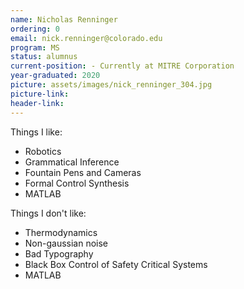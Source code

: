 ```yaml
---
name: Nicholas Renninger
ordering: 0
email: nick.renninger@colorado.edu
program: MS 
status: alumnus
current-position: - Currently at MITRE Corporation
year-graduated: 2020
picture: assets/images/nick_renninger_304.jpg
picture-link: 
header-link: 
---
```


<div class="row">
                            <div class="column">
                                <span class="mbr-text text1 mbr-light display-7">Things I like:</span>
                                <ul>
                                <li><span class="mbr-text text1 mbr-light display-7">Robotics</span></li>
                                <li><span class="mbr-text text1 mbr-light display-7">Grammatical Inference</span></li>
                                <li><span class="mbr-text text1 mbr-light display-7">Fountain Pens and Cameras</span></li>
                                <li><span class="mbr-text text1 mbr-light display-7">Formal Control Synthesis</span></li>
                                <li><span class="mbr-text text1 mbr-light display-7">MATLAB</span></li>
                                </ul>
                            </div>
                            <div class="column">
                                <span class="mbr-text text1 mbr-light display-7">Things I don't like:</span>
                                <ul>
                                <li><span class="mbr-text text1 mbr-light display-7">Thermodynamics</span></li>
                                <li><span class="mbr-text text1 mbr-light display-7">Non-gaussian noise</span></li>
                                <li><span class="mbr-text text1 mbr-light display-7">Bad Typography</span></li>
                                <li><span class="mbr-text text1 mbr-light display-7">Black Box Control of Safety Critical Systems</span></li>
                                <li><span class="mbr-text text1 mbr-light display-7">MATLAB</span></li>
                                </ul>
                            </div>
                        </div>
